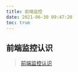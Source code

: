 ```yaml
---
title: 前端监控
date: 2021-06-30 09:47:20
toc: true
---
```


## 前端监控认识
>[前端监控认识](/All/monitor/know "认识")